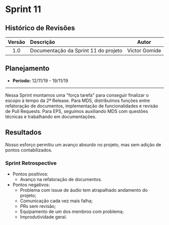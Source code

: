 # Sprint 11

## Histórico de Revisões

|Versão|Descrição|Autor|
|:----:|:--------|:---:|
|1.0|Documentação da Sprint 11 do projeto|Victor Gomide|

## Planejamento
* **Período:** 12/11/19 - 19/11/19

***

Nessa Sprint montamos uma "força tarefa" para conseguir finalizar o escopo à tempo da 2ª Release. Para MDS, distribuímos funções entre refatoração de documentos, implementação de funcionalidades e revisão de Pull Requests. Para EPS, seguimos auxiliando MDS com questões técnicas e trabalhando em documentações.

## Resultados

Nosso esforço permitiu um avanço absurdo no projeto, mas sem adição de pontos contabilizados. 

### Sprint Retrospective

* Pontos positivos:
    - Avanço na refatoração de documentos.
* Pontos negativos:
    - Problema com issue de áudio tem atrapalhado andamento do projeto;
    - Comunicação cada vez mais falha;
    - PRs sem revisão;
    - Equipamento de um dos membros com problema;
    - Improdutividade geral.